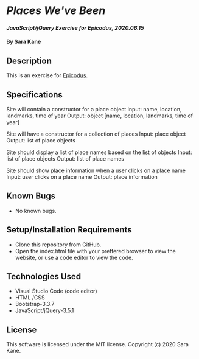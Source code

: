 # _Places We've Been_

#### _JavaScript/jQuery Exercise for Epicodus, 2020.06.15_

#### By **Sara Kane**

## Description
This is an exercise for [Epicodus](https://www.epicodus.com/).  

## Specifications
Site will contain a constructor for a place object
Input: name, location, landmarks, time of year
Output: object [name, location, landmarks, time of year]

Site will have a constructor for a collection of places
Input: place object
Output: list of place objects

Site should display a list of place names based on the list of objects
Input: list of place objects
Output: list of place names

Site should show place information when a user clicks on a place name
Input: user clicks on a place name
Output: place information

## Known Bugs
* No known bugs.   

## Setup/Installation Requirements
* Clone this repository from GitHub.
* Open the index.html file with your preffered browser to view the website, or use a code editor to view the code.

## Technologies Used
* Visual Studio Code (code editor)
* HTML /CSS
* Bootstrap-3.3.7
* JavaScript/jQuery-3.5.1

## License
This software is licensed under the MIT license. Copyright (c) 2020 Sara Kane.